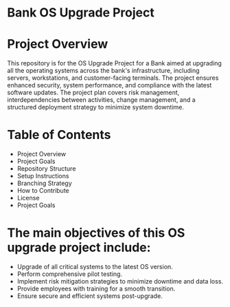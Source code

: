 # Bank OS Upgrade Project
# Project Overview
This repository is for the OS Upgrade Project for a Bank aimed at upgrading all the operating systems across the bank's infrastructure, including servers, workstations, and customer-facing terminals. The project ensures enhanced security, system performance, and compliance with the latest software updates.
The project plan covers risk management, interdependencies between activities, change management, and a structured deployment strategy to minimize system downtime.

# Table of Contents
- Project Overview
- Project Goals
- Repository Structure
- Setup Instructions
- Branching Strategy
- How to Contribute
- License
- Project Goals

# The main objectives of this OS upgrade project include:
- Upgrade of all critical systems to the latest OS version.
- Perform comprehensive pilot testing.
- Implement risk mitigation strategies to minimize downtime and data loss.
- Provide employees with training for a smooth transition.
- Ensure secure and efficient systems post-upgrade.
